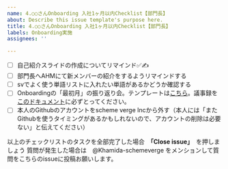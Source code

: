 ```yaml
---
name: 4.○○さんOnboarding 入社1ヶ月以内Checklist【部門長】
about: Describe this issue template's purpose here.
title: 4.○○さんOnboarding 入社1ヶ月以内Checklist【部門長】
labels: Onboarding実施
assignees: ''

---
```


- [ ] 自己紹介スライドの作成についてリマインド✅✍
- [ ] 部門長へAHMにて新メンバーの紹介をするようリマインドする
- [ ] svでよく使う単語リストに入れたい単語があるかどうか確認する
- [ ] Onboardingの「最初月」の振り返り会。テンプレートは[こちら](https://docs.google.com/document/d/1ALkO15KXlZhBTjQqCYWj5f0yJQXAI3qxSWURjg66Shs/edit?usp=sharing)。議事録を[このドキュメント](https://docs.google.com/document/d/1szFgAPeslTm42NL-qVw3rjbWVUWaCixshMnvYa-1RTI/edit?usp=sharing)に必ずとってください。
- [ ] 本人のGithubのアカウントをscheme verge Incから外す（本人には「またGithubを使うタイミングがあるかもしれないので、アカウントの削除は必要ない」と伝えてください）

以上のチェックリストのタスクを全部完了した場合　**「Close issue」**　を押しましょう
質問が発生した場合は　@Khamida-schemeverge をメンションして質問をこちらのissueに投稿お願いします。
